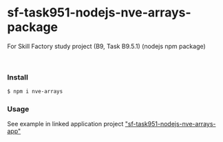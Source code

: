 # sf-task951-nodejs-nve-arrays-package
For Skill Factory study project (B9, Task B9.5.1) (nodejs npm package)

<br>

### Install

```bash
$ npm i nve-arrays
```

### Usage

See example in linked application project ["sf-task951-nodejs-nve-arrays-app"](https://github.com/VictorNuzhdin/sf-task951-nodejs-nve-arrays-app)
